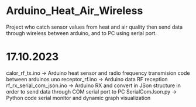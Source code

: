 # Arduino_Heat_Air_Wireless
Project who catch sensor values from heat and air quality then send data through wireless between arduino, and to PC using serial port.


# 17.10.2023
calor_rf_tx.ino -> Arduino heat sensor and radio frequency transmision code between arduinos uno
receptor_rf.ino -> Arduino data RF reception
rf_rx_serial_com_json.ino -> Arduino RX and convert in JSon structure in order to send data through COM serial port to PC
SerialComJson.py -> Python code serial monitor and dynamic graph visualization